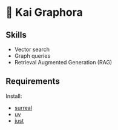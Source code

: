# 🤖 Kai Graphora

## Skills

- Vector search
- Graph queries
- Retrieval Augmented Generation (RAG)

## Requirements

Install:
- [surreal](https://surrealdb.com/docs/surrealdb/installation)
- [uv](https://docs.astral.sh/uv/getting-started/installation/)
- [just](https://just.systems/man/en/)
